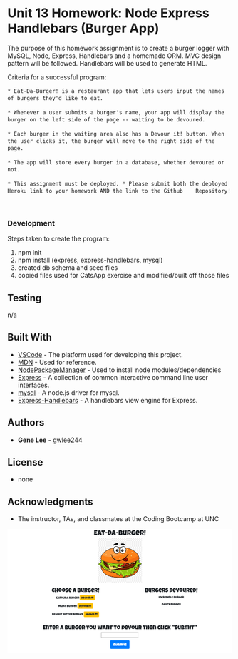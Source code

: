 # Unit 13 Homework: Node Express Handlebars (Burger App)

The purpose of this homework assignment is to create a burger logger with MySQL, Node, Express, Handlebars and a homemade ORM. MVC design pattern will be followed. Handlebars will be used to generate HTML.

Criteria for a successful program:
```
* Eat-Da-Burger! is a restaurant app that lets users input the names of burgers they'd like to eat.

* Whenever a user submits a burger's name, your app will display the burger on the left side of the page -- waiting to be devoured.

* Each burger in the waiting area also has a Devour it! button. When the user clicks it, the burger will move to the right side of the   page.

* The app will store every burger in a database, whether devoured or not.

* This assignment must be deployed. * Please submit both the deployed Heroku link to your homework AND the link to the Github    Repository!



```
### Development 
Steps taken to create the program:
1. npm init
2. npm install (express, express-handlebars, mysql)
3. created db schema and seed files
4. copied files used for CatsApp exercise and modified/built off those files

## Testing

n/a

## Built With

* [VSCode](https://code.visualstudio.com/) - The platform used for developing this project.
* [MDN](https://developer.mozilla.org/en-US/) - Used for reference.
* [NodePackageManager](https://www.npmjs.com/) - Used to install node modules/dependencies
* [Express](https://www.npmjs.com/package/express) - A collection of common interactive command line user interfaces.
* [mysql](https://www.npmjs.com/package/mysql) - A node.js driver for mysql.
* [Express-Handlebars](https://www.npmjs.com/package/express) - A handlebars view engine for Express.
## Authors

* **Gene Lee** - [gwlee244](https://github.com/gwlee244)

## License

* none

## Acknowledgments

* The instructor, TAs, and classmates at the Coding Bootcamp at UNC

![picture](/public/assets/images/screenshot.png)
